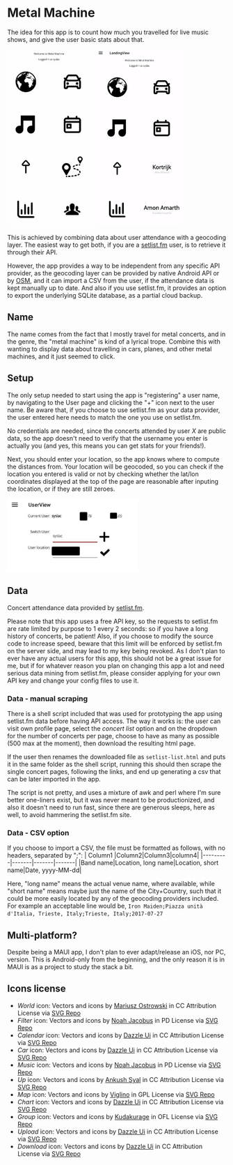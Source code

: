 # Metal Machine

The idea for this app is to count how much you travelled for live music shows, and give the user basic stats about that.

<img src="doc/main.png" width="200px">
   
<img src="doc/main_2.png" width="200px">

This is achieved by combining data about user attendance with a geocoding layer. 
The easiest way to get both, if you are a <a href="https://www.setlist.fm/">setlist.fm</a> user, is to retrieve it through their API.

However, the app provides a way to be independent from any specific API provider, as the geocoding layer can be provided by native Android API or by <a href="https://www.openstreetmap.org">OSM</a>, and it can import a CSV from the user, if the attendance data is kept manually up to date.
And also if you use setlist.fm, it provides an option to export the underlying SQLite database, as a partial cloud backup.

## Name

The name comes from the fact that I mostly travel for metal concerts, and in the genre, the "metal machine" is kind of a lyrical trope. Combine this with wanting to display data about travelling in cars, planes, and other metal machines, and it just seemed to click.

## Setup

The only setup needed to start using the app is "registering" a user name, by navigating to the User page and clicking the "+" icon next to the user name. Be aware that, if you choose to use setlist.fm as your data provider, the user entered here needs to match the one you use on setlist.fm.

No credentials are needed, since the concerts attended by user *X* are public data, so the app doesn't need to verify that the username you enter is actually you (and yes, this means you can get stats for your friends!).

Next, you should enter your location, so the app knows where to compute the distances from. Your location will be geocoded, so you can check if the location you entered is valid or not by checking whether the lat/lon coordinates displayed at the top of the page are reasonable after inputing the location, or if they are still zeroes.

<img src="doc/user.png" width="300px">

## Data
Concert attendance data provided by <a href="https://www.setlist.fm/">setlist.fm</a>.

Please note that this app uses a free API key, so the requests to setlist.fm are rate limited by purpose to 1 every 2 seconds: so if you have a long history of concerts, be patient! 
Also, if you choose to modify the source code to increase speed, beware that this limit will be enforced by setlist.fm on the server side, and may lead to my key being revoked. As I don't plan to ever have any actual users for this app, this should not be a great issue for me, but if for whatever reason you plan on changing this app a lot and need serious data mining from setlist.fm, please consider applying for your own API key and change your config files to use it.

### Data - manual scraping

There is a shell script included that was used for prototyping the app using setlist.fm data before having API access. The way it works is: the user can visit own profile page, select the *concert list* option and on the dropdown for the number of concerts per page, choose to have as many as possible (500 max at the moment), then download the resulting html page.

If the user then renames the downloaded file as ```setlist-list.html``` and puts it in the same folder as the shell script, running this should then scrape the single concert pages, following the links, and end up generating a csv that can be later imported in the app.

The script is not pretty, and uses a mixture of awk and perl where I'm sure better one-liners exist, but it was never meant to be productionized, and also it doesn't need to run fast, since there are generous sleeps, here as well, to avoid hammering the setlist.fm site.

### Data - CSV option

If you choose to import a CSV, the file must be formatted as follows, with no headers, separated by ";":
| Column1 |Column2|Column3|column4|
|---------|-------|-------|-------|
|Band name|Location, long name|Location, short name|Date, yyyy-MM-dd|

Here, "long name" means the actual venue name, where available, while "short name" means maybe just the name of the City+Country, such that it could be more easily located by any of the geocoding providers included.
For example an acceptable line would be, 
```Iron Maiden;Piazza unità d'Italia, Trieste, Italy;Trieste, Italy;2017-07-27```

## Multi-platform?
Despite being a MAUI app, I don't plan to ever adapt/release an iOS, nor PC, version. This is Android-only from the beginning, and the only reason it is in MAUI is as a project to study the stack a bit.

## Icons license
* *World* icon: Vectors and icons by <a href="https://github.com/mariuszostrowski/subway?ref=svgrepo.com" target="_blank">Mariusz Ostrowski</a> in CC Attribution License via <a href="https://www.svgrepo.com/" target="_blank">SVG Repo</a>
* *Filter* icon: Vectors and icons by <a href="https://noahjacob.us/?ref=svgrepo.com" target="_blank">Noah Jacobus</a> in PD License via <a href="https://www.svgrepo.com/" target="_blank">SVG Repo</a>
* *Calendar* icon: Vectors and icons by <a href="https://dazzleui.gumroad.com/l/dazzleiconsfree?ref=svgrepo.com" target="_blank">Dazzle Ui</a> in CC Attribution License via <a href="https://www.svgrepo.com/" target="_blank">SVG Repo</a>
* *Car* icon: Vectors and icons by <a href="https://dazzleui.gumroad.com/l/dazzleiconsfree?ref=svgrepo.com" target="_blank">Dazzle Ui</a> in CC Attribution License via <a href="https://www.svgrepo.com/" target="_blank">SVG Repo</a>
* *Music* icon: Vectors and icons by <a href="https://noahjacob.us/?ref=svgrepo.com" target="_blank">Noah Jacobus</a> in PD License via <a href="https://www.svgrepo.com/" target="_blank">SVG Repo</a>
* *Up* icon: Vectors and icons by <a href="https://www.figma.com/@syalankush?ref=svgrepo.com" target="_blank">Ankush Syal</a> in CC Attribution License via <a href="https://www.svgrepo.com/" target="_blank">SVG Repo</a>
* *Map* icon: Vectors and icons by <a href="https://github.com/Viglino/font-gis?ref=svgrepo.com" target="_blank">Viglino</a> in GPL License via <a href="https://www.svgrepo.com/" target="_blank">SVG Repo</a>
* *Chart* icon: Vectors and icons by <a href="https://dazzleui.gumroad.com/l/dazzleiconsfree?ref=svgrepo.com" target="_blank">Dazzle Ui</a> in CC Attribution License via <a href="https://www.svgrepo.com/" target="_blank">SVG Repo</a>
* *Group* icon: Vectors and icons by <a href="https://github.com/kudakurage/LigatureSymbols?ref=svgrepo.com" target="_blank">Kudakurage</a> in OFL License via <a href="https://www.svgrepo.com/" target="_blank">SVG Repo</a>
* *Upload* icon: Vectors and icons by <a href="https://dazzleui.gumroad.com/l/dazzleiconsfree?ref=svgrepo.com" target="_blank">Dazzle Ui</a> in CC Attribution License via <a href="https://www.svgrepo.com/" target="_blank">SVG Repo</a>
* *Download* icon: Vectors and icons by <a href="https://dazzleui.gumroad.com/l/dazzleiconsfree?ref=svgrepo.com" target="_blank">Dazzle Ui</a> in CC Attribution License via <a href="https://www.svgrepo.com/" target="_blank">SVG Repo</a>